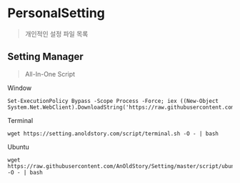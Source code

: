 # PersonalSetting

> 개인적인 설정 파일 목록

## Setting Manager

> All-In-One Script

Window

```
Set-ExecutionPolicy Bypass -Scope Process -Force; iex ((New-Object System.Net.WebClient).DownloadString('https://raw.githubusercontent.com/AnOldStory/Setting/master/script/window.ps1'))
```

Terminal

```
wget https://setting.anoldstory.com/script/terminal.sh -O - | bash
```

Ubuntu

```
wget https://raw.githubusercontent.com/AnOldStory/Setting/master/script/ubuntu.sh -O - | bash
```


<!--
| []() | test |
| [이름](파일링크주소) | 설명 | 다운주소
-->
